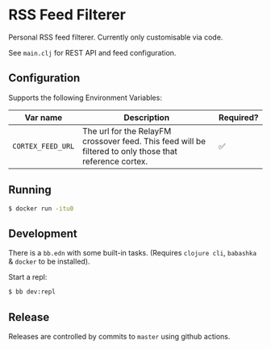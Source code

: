 # RSS Feed Filterer

Personal RSS feed filterer.
Currently only customisable via code.

See `main.clj` for REST API and feed configuration.


## Configuration

Supports the following Environment Variables:

Var name | Description | Required?
--- | --- | ---
`CORTEX_FEED_URL` | The url for the RelayFM crossover feed. This feed will be filtered to only those that reference cortex. | ✅


## Running

```bash
$ docker run -itu0
```

## Development

There is a `bb.edn` with some built-in tasks.
(Requires `clojure cli`, `babashka` & `docker` to be installed).

Start a repl:
```bash
$ bb dev:repl
```


## Release

Releases are controlled by commits to `master` using github actions.

